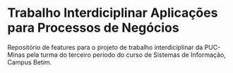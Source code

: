 # Trabalho Interdiciplinar Aplicações para Processos de Negócios
Repositório de features para o projeto de trabalho interdiciplinar da PUC-Minas pela turma do terceiro período do curso de Sistemas de Informação, Campus Betim.
